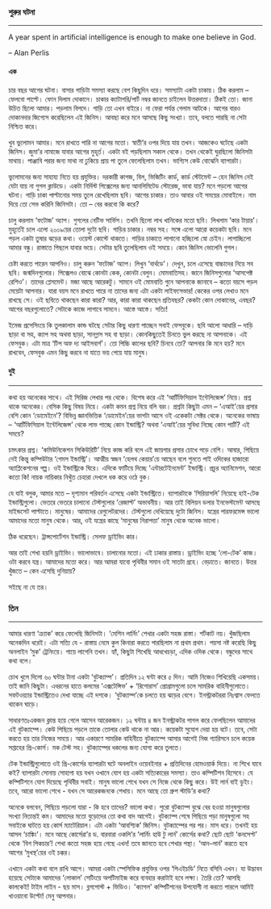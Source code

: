 ### শুরুর ঘটনা

---

A year spent in artificial intelligence is enough to make one believe in God.

– Alan Perlis

#### এক

চার বছর আগের ঘটনা। বাসার গাড়িটা সমস্যা করছে বেশ কিছুদিন ধরে। সমস্যাটা একটা চাকায়। ঠিক করলাম – ফেলবো পাল্টে। ফোন দিলাম দোকানে। চাকার ক্যাটাগরি/পার্ট নম্বর জানতে চাইলেন উত্তরদাতা। ঠিকই তো। জানা উচিত ছিলো আমার। পড়লাম বিপদে। গাড়ি তো এখন বাইরে। না ফেরা পর্যন্ত গেলাম আটকে। আগের বারও দোকানদার জিগ্যেস করেছিলেন এই জিনিস। আবছা করে মনে আসছে কিছু সংখ্যা। তবে, বলতে পারছি না সেটা নিশ্চিত করে।

খুব ভুলোমন আমার। মনে রাখতে পারি না আগের মতো। স্বাতী’র ওপর দিয়ে যায় তখন। আজকেও ঘটেছে একটা জিনিস। জুমা’র নামাজে যাবার আগের মুহূর্ত। একটা বই পড়ছিলাম সকাল থেকে। তখন থেকেই ঘুরছিলো জিনিসটা মাথায়। পাঞ্জাবি পরার জন্য মাথা না ঢুকিয়ে প্রায় পা তুলে ফেলেছিলাম তখন। ভাগ্যিস কেউ বোঝেনি ব্যাপারটা।

ভুলোমনের জন্য সাহায্য নিতে হয় প্রযুক্তির। দরকারী কাগজ, বিল, ভিজিটিং কার্ড, কার্ড স্টেটমেন্ট – হেন জিনিস নেই যেটা যায় না গুগল ক্লাউডে। একটা নির্দিস্ট পিক্সেলের জন্য আনলিমিটেড স্টোরেজ, ভাবা যায়? মনে পড়লো আগের ঘটনা। গাড়ি চাকা পাল্টানোর সময় তুলে রেখেছিলাম ছবি। আগের চাকার। তাও আবার ওই সময়ের মোবাইলে। নাম দিয়ে তো সেভ করিনি জিনিসটা। তো – বের করবো কি করে?

চালু করলাম ‘ফটোজ’ অ্যাপ। গুগলের নেটিভ সার্ভিস। তখনি ছিলো লাখ খানিকের মতো ছবি। লিখলাম ‘কার টায়ার’। মুহূর্তেই চলে এলো ২০০৯য়ের তোলা দুটো ছবি। গাড়ির চাকার। নম্বর সহ। সঙ্গে এলো আরো কয়েকটা ছবি। মনে পড়ল একটা তুষার ঝড়ের কথা। ওয়েস্ট কোস্টে থাকতে। গাড়ির চাকাতে লাগানো হচ্ছিলো স্নো চেইন। লাগাচ্ছিলো আমার বন্ধু। রাস্তাতে পিছলে যাবার ভয়ে। সেটার ছবি তুলেছিলাম ওই সময়ে। কোন জিনিস ভোলেনি গুগল।

চেষ্টা করতে পারেন আপনিও। চালু করুন ‘ফটোজ’ অ্যাপ। লিখুন ‘বার্থডে’। দেখুন, চলে এসেছে বাচ্চাদের নিয়ে সব ছবি। জন্মদিনগুলোর। পিক্সেলও বোঝে কোনটা কেক, কোনটা বেলুন। মোমবাতিসহ। জানে জিনিসগুলোর ‘আসপেক্ট রেশিও’। তাদের প্লেসমেন্ট। মজা আছে আরেকটু। সামনে ওই মোমবাতি গুনে আপনাকে জানাবে – কতো বয়সে পড়ল মেয়েটা আপনার। যারা বয়স মনে রাখতে পারে না তাদের জন্য এটা একটা লাইফসেভার! কেকের ওপর লেখাও মনে রাখছে সে। ওই ছবিতে থাকছেন কারা কারা? আর, কারা কারা থাকছেন প্রতিবছর? কেকটা কোন দোকানের, এবছর? আগের বছরগুলোতে? সেটাকে কাজে লাগাবে সামনে। আস্তে আস্তে। সত্যি!

ইমেজ প্রসেসিংয়ে কি তুলকালাম কান্ড ঘটছে সেটার কিছু ধারণা পাচ্ছেন সবাই ফেসবুকে। ছবি আলো আধারি – দাড়ি ছাড়া বা সহ, ক্যাপ সহ অথবা ছাড়া, সানগ্লাস সহ বা ছাড়া। কোনকিছুতেই চিনতে ভুল করছে না আপনাকে। এই ফেসবুক। এটা মাত্র ‘টিপ অফ দ্য আইসবার্গ’। তো পিচ্চি কালের ছবি? চিনবে তো? আপনার কি মনে হয়? মনে রাখবেন, ফেসবুক এমন কিছু করবে না যাতে ভয় পেয়ে যায় মানুষ।

#### দুই

---

কথা হয় অনেকের সাথে। এই সিরিজ লেখার পর থেকে। বিশেষ করে এই ‘আর্টিফিসিয়াল ইন্টেলিজেন্স’ নিয়ে। প্রশ্ন থাকে অনেকের। বেসিক কিছু বিষয় নিয়ে। একটা কমন প্রশ্ন নিয়ে বলি বরং। প্রশ্নটা কিছুটা এমন – ‘এআই’য়ের প্রসার বেশি কোন ‘ডোমেইনে’? বিভিন্ন জ্ঞানভিত্তিক ‘ডোমেইন’য়ের ভাগটা আসে ওই একেকটা সেক্টর থেকে। অনেকের ভাষায় – ‘আর্টিফিসিয়াল ইন্টেলিজেন্স’ থেকে লাভ পাচ্ছে কোন ইন্ডাস্ট্রি? অথবা ‘এআই’য়ের সুবিধা নিচ্ছে কোন পার্টি? এই সময়ে?

চমৎকার প্রশ্ন। ‘কমিউনিকেশন সিকিউরিটি’ নিয়ে কাজ করি বলে এই জায়গার প্রসার চোখে পড়ে বেশি। আবার, পিছিয়ে নেই কিন্তু কম্পিউটার ‘গেমস ইন্ডাস্ট্রি’। আত্মীয় স্বজন ‘হেলথ কেয়ার’য়ে আছেন বলে শুনতে পাই ওদিকের হাজারো অ্যাপ্লিকেশনের গল্প। ওই ইন্ডাস্ট্রিকে ঘিরে। এদিকে ফাটিয়ে দিচ্ছে ‘এন্টারটেইনমেন্ট’ ইন্ডাস্ট্রি। প্রচুর অ্যানিমেশন, আরো কতো কি! নায়ক নায়িকার নিখুঁত চেহারা দেখলে ধক করে ওঠে বুক।

যে যাই বলুক, আমার মতে – দৃশ্যমান পরিবর্তন এসেছে একটা ইন্ডাস্ট্রিতে। ব্যাপারটাকে ‘সিরিয়াসলি’ নিয়েছে হাই-টেক ইন্ডাস্ট্রিগুলো। ভেতরে ভেতরে চালানো টেস্টগুলোর ‘রেজাল্ট’ অভাবনীয়। আর তাই বিলিয়ন ডলার ইনভেস্টমেন্ট আসছে মাইন্ডসেট পাল্টাতে। মানুষের। আমাদের রেগুলেটরদের। টেস্টগুলো দেখিয়েছে দুটো জিনিস। যন্ত্রের পারফরমেন্স ভালো আমাদের মতো মানুষ থেকে। আর, ওই যন্ত্রের কাছে ‘মানুষের নিরাপত্তা’ মানুষ থেকে অনেক ভালো।

ঠিক ধরেছেন। ট্রান্সপোর্টেশন ইন্ডাস্ট্রি। সেলফ ড্রাইভিং কার।

আর তাই শেখা হয়নি ড্রাইভিং। ভালোভাবে। চালানোর মতো। এই ঢাকার রাস্তায়। ড্রাইভিং হচ্ছে ‘লো-টেক’ কাজ। ওটা করবে যন্ত্র। আমাদের মতো করে। আর আমরা যাবো পৃথিবীর সমান ওই সাতটা গ্রহে। বেড়াতে। জানতে। উত্তর খুঁজতে – কেন এসেছি দুনিয়ায়?

সইছে না যে তর।

### তিন

---

আমার ধারণা ‘ক্র্যাক’ করে ফেলেছি জিনিসটা। ‘মেশিন লার্নিং’ শেখার একটা সহজ রাস্তা। শর্টকাট নয়। খুঁজছিলাম অনেকদিন ধরেই। এটা সত্যি যে - রাস্তায় নেমে কুল কিনারা করতে পারছিলাম না প্রথম প্রথম। পয়সা নষ্ট করেছি কিছু অনলাইন ‘মুক’ ট্রেনিংয়ে। গায়ে লাগেনি তখন। হ্যাঁ, কিছুটা শিখেছি আধখেচড়া, এদিক ওদিক থেকে। বন্ধুদের সাথে কথা বলে।

চোখ খুলে দিলো ৬০ ঘন্টার টানা একটা ‘বুটক্যাম্প’। প্রতিদিন ১২ ঘন্টা করে ৫ দিন। আমি নিজেও শিখিয়েছি একসময়। তাই জানি কিছুটা। এধরনের হাতে কলমের ‘এক্সটেন্সিভ’ + ‘রিগোরাস’ প্রোগ্রামগুলো চলে সামরিক বাহিনীগুলোতে। সফটওয়্যার ইন্ডাস্ট্রিতেও দেখা যাচ্ছে এই দশকে। ‘বুটক্যাম্প’কে চলতে হয় ঝড়ের বেগে। ইনস্ট্রাকটররা নিঃশ্বাস ফেলতে থাকেন ঘাড়ে।

সাধারণতঃএকজন ক্লান্ত হয়ে গেলে আসেন আরেকজন। ১২ ঘন্টায় ৪ জন ইনস্ট্রাকটর পাগল করে ফেলছিলেন আমাদের এই বুটক্যাম্পে। কেউ পিছিয়ে পড়লে তাকে তোলার কেউ থাকে না আর। কয়েকটা সুযোগ দেয়া হয় বটে। তবে, সেটা করতে হয় তার নিজের সময়ে। আর একারণে সামরিক বাহিনীতে বুটক্যাম্পে আসার আগেই নিজ গ্যারিসনে চলে কয়েক সপ্তাহের প্রি-কোর্স। মক টেস্ট সহ। বুটক্যাম্পের ধকলের জন্য যোগ্য করে তুলতে।

টেক ইন্ডাস্ট্রিগুলোতে ওই প্রি-কোর্সের ব্যাপারটা ঘটে অনলাইন ওয়েবইনার + প্রতিদিনের হোমওয়ার্ক দিয়ে। না শিখে যাবে কই? ব্যাপারটা সোনায় সোহাগা হয় যখন ওখানে যোগ হয় একটা সত্যিকারের সমস্যা। তাও কম্পিটিশন হিসেবে। যে কম্পিটিশনে যোগ দিয়েছে পৃথিবীর সবাই। মানুষ ভালো শেখে যখন সে নিজে থেকে কিছু করে। উই লার্ন বাই ডুইং। তবে, আরো ভালো শেখে - যখন সে আরেকজনকে শেখায়। মনে আছে তো গ্রুপ স্টাডি’র কথা?

অনেকে বলবেন, পিছিয়ে পড়লো যারা - কি হবে তাদের? ভালো কথা। পুরো বুটক্যাম্প বুঝে বের হওয়া মানুষগুলোর সংখ্যা নিতান্তই কম। আমাদের মতো বুড়োদের তো কথা বাদ আগেই। বুটক্যাম্প শেষে পিছিয়ে পড়া মানুষগুলো সহ সবাইকে ঘাটতে হয় কোর্স ম্যাটেরিয়াল। এটা একটা ‘আবশ্যিক’ জিনিস। বুটক্যাম্পের পর পর। মাস ধরে। তখনই হয় আসল ‘চাঙ্কিং’। মনে আছে কোর্সেরা’র ড. বারবারা ওকলি’র ‘লার্নিং হাউ টু লার্ন’ কোর্সের কথা? ছোট ছোট ‘কনসেপ্ট’ থেকে ‘বিগ পিকচার’! শেখা কতো সহজ হয়ে গেছে এখন! তবে জানতে হবে শেখার পন্থা। ‘আন-লার্ন’ করতে হবে আগের ‘মুখস্থ’য়ের ওই চক্কর।

এখানে একটা কথা বলে রাখি আগে। আমরা একটা স্পেসিফিক প্রযুক্তির ওপর ‘পিএইচডি’ নিতে বসিনি এখন। যা উদ্ভাবন হয়েছে সেটাকে আমাদের ‘লোকাল’ সেটিংয়ে অপটিমাইজ করে ব্যবহার করাটাই হবে লক্ষ্য। তৈরি তো? আসছি কালকেই! টাইম লাইন - ছয় মাস। ব্লগপোস্ট + ভিডিও। 'ক্যাগল' কম্পিটিশনের উপযোগী না করতে পারলে আমিই খাওয়াবো উল্টো! মেনু আপনার।

